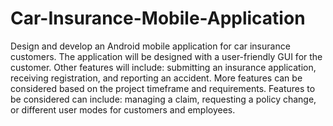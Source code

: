 # Car-Insurance-Mobile-Application
Design and develop an Android mobile application for car insurance customers.  The application will be designed with a user-friendly GUI for the customer. Other features will include: submitting an insurance application, receiving registration, and reporting an accident. More features can be considered based on the project timeframe and requirements. Features to be considered can include: managing a claim, requesting a policy change, or different user modes for customers and employees. 
